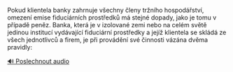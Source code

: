 
Pokud klientela banky zahrnuje všechny členy tržního hospodářství, omezení emise fiduciárních prostředků má stejné dopady, jako je tomu v případě peněz. Banka, která je v izolované zemi nebo na celém světě jedinou institucí vydávající fiduciární prostředky a jejíž klientela se skládá ze všech jednotlivců a firem, je při provádění své činnosti vázána dvěma pravidly:

[🔊 Poslechnout audio](/data/7-paragraphs/audio/chapter_81/para_006-Pokud-klientela-banky-zahrnuje-vechny-leny-trn.mp3)
